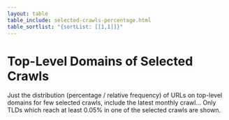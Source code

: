 ```yaml
---
layout: table
table_include: selected-crawls-percentage.html
table_sortlist: "{sortList: [[1,1]]}"
---
```


Top-Level Domains of Selected Crawls
====================================

Just the distribution (percentage / relative frequency) of URLs on top-level domains for few selected crawls, include the latest monthly crawl...  Only TLDs which reach at least 0.05% in one of the selected crawls are shown.
